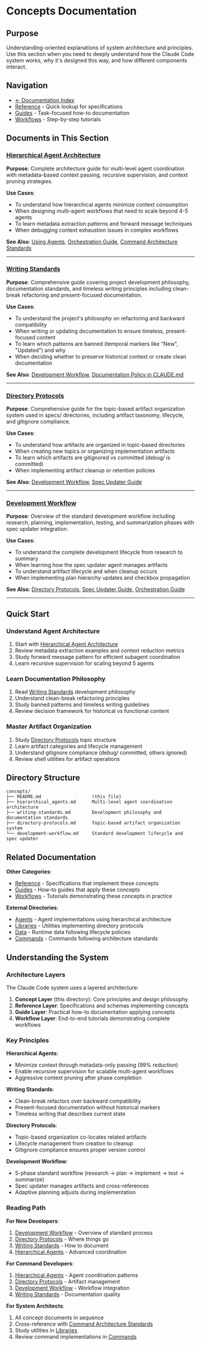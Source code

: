 # Concepts Documentation

## Purpose

Understanding-oriented explanations of system architecture and principles. Use this section when you need to deeply understand how the Claude Code system works, why it's designed this way, and how different components interact.

## Navigation

- [← Documentation Index](../README.md)
- [Reference](../reference/) - Quick lookup for specifications
- [Guides](../guides/) - Task-focused how-to documentation
- [Workflows](../workflows/) - Step-by-step tutorials

## Documents in This Section

### [Hierarchical Agent Architecture](hierarchical_agents.md)
**Purpose**: Complete architecture guide for multi-level agent coordination with metadata-based context passing, recursive supervision, and context pruning strategies.

**Use Cases**:
- To understand how hierarchical agents minimize context consumption
- When designing multi-agent workflows that need to scale beyond 4-5 agents
- To learn metadata extraction patterns and forward message techniques
- When debugging context exhaustion issues in complex workflows

**See Also**: [Using Agents](../guides/using-agents.md), [Orchestration Guide](../workflows/orchestration-guide.md), [Command Architecture Standards](../reference/command_architecture_standards.md)

---

### [Writing Standards](writing-standards.md)
**Purpose**: Comprehensive guide covering project development philosophy, documentation standards, and timeless writing principles including clean-break refactoring and present-focused documentation.

**Use Cases**:
- To understand the project's philosophy on refactoring and backward compatibility
- When writing or updating documentation to ensure timeless, present-focused content
- To learn which patterns are banned (temporal markers like "New", "Updated") and why
- When deciding whether to preserve historical context or create clean documentation

**See Also**: [Development Workflow](development-workflow.md), [Documentation Policy in CLAUDE.md](../../CLAUDE.md#documentation_policy)

---

### [Directory Protocols](directory-protocols.md)
**Purpose**: Comprehensive guide for the topic-based artifact organization system used in specs/ directories, including artifact taxonomy, lifecycle, and gitignore compliance.

**Use Cases**:
- To understand how artifacts are organized in topic-based directories
- When creating new topics or organizing implementation artifacts
- To learn which artifacts are gitignored vs committed (debug/ is committed)
- When implementing artifact cleanup or retention policies

**See Also**: [Development Workflow](development-workflow.md), [Spec Updater Guide](../workflows/spec_updater_guide.md)

---

### [Development Workflow](development-workflow.md)
**Purpose**: Overview of the standard development workflow including research, planning, implementation, testing, and summarization phases with spec updater integration.

**Use Cases**:
- To understand the complete development lifecycle from research to summary
- When learning how the spec updater agent manages artifacts
- To understand artifact lifecycle and when cleanup occurs
- When implementing plan hierarchy updates and checkbox propagation

**See Also**: [Directory Protocols](directory-protocols.md), [Spec Updater Guide](../workflows/spec_updater_guide.md), [Orchestration Guide](../workflows/orchestration-guide.md)

---

## Quick Start

### Understand Agent Architecture
1. Start with [Hierarchical Agent Architecture](hierarchical_agents.md)
2. Review metadata extraction examples and context reduction metrics
3. Study forward message pattern for efficient subagent coordination
4. Learn recursive supervision for scaling beyond 5 agents

### Learn Documentation Philosophy
1. Read [Writing Standards](writing-standards.md) development philosophy
2. Understand clean-break refactoring principles
3. Study banned patterns and timeless writing guidelines
4. Review decision framework for historical vs functional content

### Master Artifact Organization
1. Study [Directory Protocols](directory-protocols.md) topic structure
2. Learn artifact categories and lifecycle management
3. Understand gitignore compliance (debug/ committed, others ignored)
4. Review shell utilities for artifact operations

## Directory Structure

```
concepts/
├── README.md                   (this file)
├── hierarchical_agents.md      Multi-level agent coordination architecture
├── writing-standards.md        Development philosophy and documentation standards
├── directory-protocols.md      Topic-based artifact organization system
└── development-workflow.md     Standard development lifecycle and spec updater
```

## Related Documentation

**Other Categories**:
- [Reference](../reference/) - Specifications that implement these concepts
- [Guides](../guides/) - How-to guides that apply these concepts
- [Workflows](../workflows/) - Tutorials demonstrating these concepts in practice

**External Directories**:
- [Agents](../../agents/) - Agent implementations using hierarchical architecture
- [Libraries](../../lib/) - Utilities implementing directory protocols
- [Data](../../data/) - Runtime data following lifecycle policies
- [Commands](../../commands/) - Commands following architecture standards

## Understanding the System

### Architecture Layers

The Claude Code system uses a layered architecture:

1. **Concept Layer** (this directory): Core principles and design philosophy
2. **Reference Layer**: Specifications and schemas implementing concepts
3. **Guide Layer**: Practical how-to documentation applying concepts
4. **Workflow Layer**: End-to-end tutorials demonstrating complete workflows

### Key Principles

**Hierarchical Agents**:
- Minimize context through metadata-only passing (99% reduction)
- Enable recursive supervision for scalable multi-agent workflows
- Aggressive context pruning after phase completion

**Writing Standards**:
- Clean-break refactors over backward compatibility
- Present-focused documentation without historical markers
- Timeless writing that describes current state

**Directory Protocols**:
- Topic-based organization co-locates related artifacts
- Lifecycle management from creation to cleanup
- Gitignore compliance ensures proper version control

**Development Workflow**:
- 5-phase standard workflow (research → plan → implement → test → summarize)
- Spec updater manages artifacts and cross-references
- Adaptive planning adjusts during implementation

### Reading Path

**For New Developers**:
1. [Development Workflow](development-workflow.md) - Overview of standard process
2. [Directory Protocols](directory-protocols.md) - Where things go
3. [Writing Standards](writing-standards.md) - How to document
4. [Hierarchical Agents](hierarchical_agents.md) - Advanced coordination

**For Command Developers**:
1. [Hierarchical Agents](hierarchical_agents.md) - Agent coordination patterns
2. [Directory Protocols](directory-protocols.md) - Artifact management
3. [Development Workflow](development-workflow.md) - Workflow integration
4. [Writing Standards](writing-standards.md) - Documentation quality

**For System Architects**:
1. All concept documents in sequence
2. Cross-reference with [Command Architecture Standards](../reference/command_architecture_standards.md)
3. Study utilities in [Libraries](../../lib/)
4. Review command implementations in [Commands](../../commands/)
